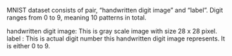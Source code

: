 MNIST dataset consists of pair, “handwritten digit image” and “label”. Digit ranges from 0 to 9, meaning 10 patterns in total.

handwritten digit image: This is gray scale image with size 28 x 28 pixel.
label : This is actual digit number this handwritten digit image represents. It is either  0 to 9.

